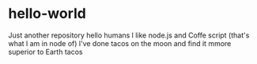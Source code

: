 # hello-world
Just another repository
hello humans
l like node.js and Coffe script (that's what l am in node of)
l've done tacos on the moon and find it mmore superior to Earth tacos
